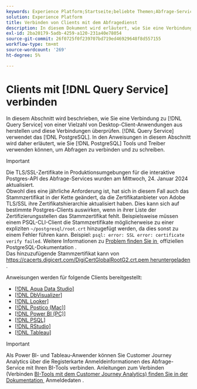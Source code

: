 ```yaml
---
keywords: Experience Platform;Startseite;beliebte Themen;Abfrage-Service;Abfrage-Service;verbinden;mit Abfrage-Service verbinden;aqua data studio;Aqua Data Studio;Looker;Looker;Postico;postico;Power BI;power bi;psql;rstudio;PSQL;RStudio;Tableau;tableau;
solution: Experience Platform
title: Verbinden von Clients mit dem Abfragedienst
description: In diesem Dokument wird erläutert, wie Sie eine Verbindung zum Abfrage-Service von einer Vielzahl von Desktop-Client-Anwendungen aus herstellen und diese Verbindungen überprüfen können.
exl-id: 2ba20179-5adb-4259-a120-231a40e78054
source-git-commit: 26f0725f0f239707bd719ed46929648f8d557155
workflow-type: tm+mt
source-wordcount: '269'
ht-degree: 5%

---
```


# Clients mit [!DNL Query Service] verbinden

In diesem Abschnitt wird beschrieben, wie Sie eine Verbindung zu [!DNL Query Service] von einer Vielzahl von Desktop-Client-Anwendungen aus herstellen und diese Verbindungen überprüfen. [!DNL Query Service] verwendet das [!DNL PostgreSQL]. In den Anweisungen in diesem Abschnitt wird daher erläutert, wie Sie [!DNL PostgreSQL] Tools und Treiber verwenden können, um Abfragen zu verbinden und zu schreiben.

>[!IMPORTANT]
>
>Die TLS/SSL-Zertifikate in Produktionsumgebungen für die interaktive Postgres-API des Abfrage-Services wurden am Mittwoch, 24. Januar 2024 aktualisiert.<br>Obwohl dies eine jährliche Anforderung ist, hat sich in diesem Fall auch das Stammzertifikat in der Kette geändert, da die Zertifikatanbieter von Adobe TLS/SSL ihre Zertifikatshierarchie aktualisiert haben. Dies kann sich auf bestimmte Postgres-Clients auswirken, wenn in ihrer Liste der Zertifizierungsstellen das Stammzertifikat fehlt. Beispielsweise müssen einem PSQL-CLI-Client die Stammzertifikate möglicherweise zu einer expliziten `~/postgresql/root.crt` hinzugefügt werden, da dies sonst zu einem Fehler führen kann. Beispiel: `psql: error: SSL error: certificate verify failed`. Weitere Informationen zu [&#x200B; Problem finden Sie in &#x200B;](https://www.postgresql.org/docs/current/libpq-ssl.html#LIBQ-SSL-CERTIFICATES) offiziellen PostgreSQL-Dokumentation .<br>Das hinzuzufügende Stammzertifikat kann von [https://cacerts.digicert.com/DigiCertGlobalRootG2.crt.pem heruntergeladen &#x200B;](https://cacerts.digicert.com/DigiCertGlobalRootG2.crt.pem).

Anweisungen werden für folgende Clients bereitgestellt:

- [[!DNL Aqua Data Studio]](./aqua-data-studio.md)
- [[!DNL DbVisualizer]](./dbvisulaizer.md)
- [[!DNL Looker]](./looker.md)
- [[!DNL Postico (Mac)]](./postico.md)
- [[!DNL Power BI (PC)]](./power-bi.md)
- [[!DNL PSQL]](./psql.md)
- [[!DNL RStudio]](./rstudio.md)
- [[!DNL Tableau]](./tableau.md)

>[!IMPORTANT]
>
>Als Power BI- und Tableau-Anwender können Sie Customer Journey Analytics über die Registerkarte Anmeldeinformationen des Abfrage-Service mit Ihren BI-Tools verbinden. Anleitungen zum Verbinden (Verbinden [&#x200B; BI-Tools mit dem Customer Journey Analytics) finden Sie in der Dokumentation &#x200B;](../ui/credentials.md#connect-to-customer-journey-analytics) Anmeldedaten .

